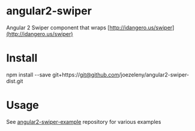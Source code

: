 # angular2-swiper
Angular 2 Swiper component that wraps [http://idangero.us/swiper](http://idangero.us/swiper)

# Install
npm install --save git+https://git@github.com/joezeleny/angular2-swiper-dist.git

# Usage
See [angular2-swiper-example](https://github.com/ksachdeva/angular2-swiper-example) repository for various examples
